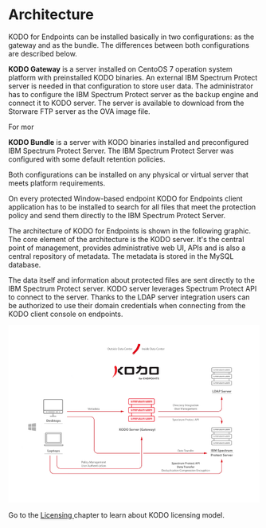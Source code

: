# Architecture

KODO for Endpoints can be installed basically in two configurations: as the gateway and as the bundle. The differences between both configurations are described below. 

**KODO Gateway** is a server installed on CentoOS 7 operation system platform with preinstalled KODO binaries. An external IBM Spectrum Protect server is needed in that configuration to store user data. The administrator has to configure the IBM Spectrum Protect server as the backup engine and connect it to KODO server. The server is available to download from the Storware FTP server as the OVA image file. 

For mor  

**KODO Bundle** is a server with KODO binaries installed and preconfigured IBM Spectrum Protect Server. The IBM Spectrum Protect Server was configured with some default retention policies. 

Both configurations can be installed on any physical or virtual server that meets platform requirements.

On every protected Window-based endpoint KODO for Endpoints client application has to be installed to search for all files that meet the protection policy and send them directly to the IBM Spectrum Protect Server.

The architecture of KODO for Endpoints is shown in the following graphic. The core element of the architecture is the KODO server. It's the central point of management, provides administrative web UI, APIs and is also a central repository of metadata. The metadata is stored in the MySQL database.  

The data itself and information about protected files are sent directly to the IBM Spectrum Protect server. KODO server leverages Spectrum Protect API to connect to the server. Thanks to the LDAP server integration users can be authorized to use their domain credentials when connecting from the KODO client console on endpoints.  

![](../.gitbook/assets/image%20%287%29.png)

Go to the [Licensing ](licensing.md)chapter to learn about KODO licensing model.

